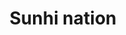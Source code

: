 ---
pid: ch413
title: Sunhi nation
location_transcription: Diamond St.
coordinates: "[-75.156711648443, 39.984683481528]"
zipcode: '19121'
gen_neighborhood: North Philadelphia
neighborhood: Brewerytown
outside_phl: 
age: '11'
age_range: 6-13
instagram: 
image_file_name: ch_413.jpg
proposal_transcription: 
topic: Unknown
topic_summary: '0'
type: Sculpture Statue
keywords_other: 
credit: Rashad
image_labels: 
twitter: 
facebook: 
permalink: "/monuments/ch413/"
layout: item-page
---